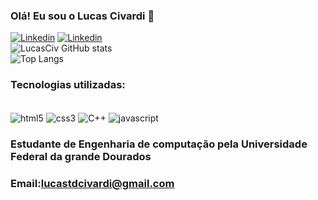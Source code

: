 ### Olá! Eu sou o Lucas Civardi 👋 

[![Linkedin](https://img.shields.io/badge/LinkedIn-0077B5?style=for-the-badge&logo=linkedin&logoColor=white)](https://linkedin.com/in/lucas-civardi-3388b3264/)
[![Linkedin](https://img.shields.io/badge/Instagram-E4405F?style=for-the-badge&logo=instagram&logoColor=white)](https://instagram.com/lucas_civardi)</br>
![LucasCiv GitHub stats](https://github-readme-stats.vercel.app/api?username=LucasCiv&show_icons=true&theme=dracula)</br>
![Top Langs](https://github-readme-stats.vercel.app/api/top-langs/?username=LucasCiv&hide_progress=true)

### Tecnologias utilizadas:
<div
style="display: inline_block"><br/>
<img align = "center" alt="html5" src="https://img.shields.io/badge/HTML5-E34F26?style=for-the-badge&logo=html5&logoColor=white"/>
<img align = "center" alt="css3" src="https://img.shields.io/badge/CSS3-1572B6?style=for-the-badge&logo=css3&logoColor=white"/>
<img align = "center" alt="C++" src="https://img.shields.io/badge/C%2B%2B-00599C?style=for-the-badge&logo=c%2B%2B&logoColor=white"/>
<img align = "center" alt="javascript" src="https://img.shields.io/badge/JavaScript-323330?style=for-the-badge&logo=javascript&logoColor=F7DF1E"/>

</div>

### Estudante de Engenharia de computação pela Universidade Federal da grande Dourados
### Email:lucastdcivardi@gmail.com
